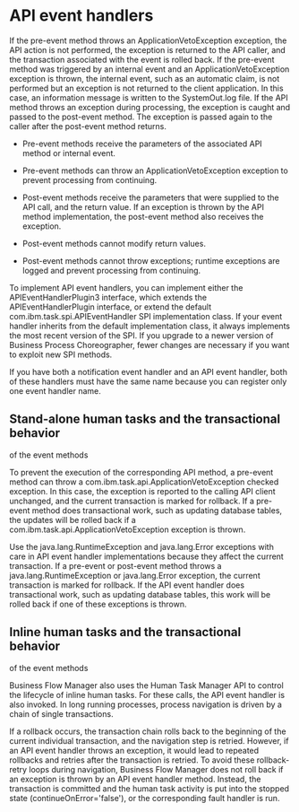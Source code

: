 <!-- image -->

# API event handlers

If the pre-event method throws an ApplicationVetoException exception,
the API action is not performed, the exception is returned to the
API caller, and the transaction associated with the event is rolled
back. If the pre-event method was triggered by an internal event and
an ApplicationVetoException exception is thrown, the internal event,
such as an automatic claim, is not performed but an exception is not
returned to the client application. In this case, an information message
is written to the SystemOut.log file. If the API method throws an
exception during processing, the exception is caught and passed to
the post-event method. The exception is passed again to the caller
after the post-event method returns.

- Pre-event methods receive the parameters of the associated API
method or internal event.
- Pre-event methods can throw an ApplicationVetoException exception
to prevent processing from continuing.

- Post-event methods receive the parameters that were supplied to
the API call, and the return value. If an exception is thrown by the
API method implementation, the post-event method also receives the
exception.
- Post-event methods cannot modify return values.
- Post-event methods cannot throw exceptions; runtime exceptions
are logged and prevent processing from continuing.

To implement API event handlers, you can implement either the APIEventHandlerPlugin3 interface,
which extends the APIEventHandlerPlugin interface,
or extend the default com.ibm.task.spi.APIEventHandler SPI
implementation class. If your event handler inherits from the
default implementation class, it always implements the most recent
version of the SPI. If you upgrade to a newer version of Business
Process Choreographer, fewer changes are necessary if you want to
exploit new SPI methods.

If you have both a notification event handler and an API event
handler, both of these handlers must have the same name because you
can register only one event handler name.

## Stand-alone human tasks and the transactional behavior
of the event methods

To prevent the execution of the corresponding
API method, a pre-event method can throw a com.ibm.task.api.ApplicationVetoException checked
exception. In this case, the exception is reported to the calling
API client unchanged, and the current transaction is marked for rollback.
If a pre-event method does transactional work, such as updating database
tables, the updates will be rolled back if a com.ibm.task.api.ApplicationVetoException exception
is thrown.

Use the java.lang.RuntimeException and java.lang.Error exceptions
with care in API event handler implementations because they affect
the current transaction. If a pre-event or post-event method throws
a java.lang.RuntimeException or java.lang.Error exception,
the current transaction is marked for rollback. If the API event handler
does transactional work, such as updating database tables, this work
will be rolled back if one of these exceptions is thrown.

## Inline human tasks and the transactional behavior
of the event methods

Business Flow Manager also uses the
Human Task Manager API to control the lifecycle of inline human tasks.
For these calls, the API event handler is also invoked. In long running
processes, process navigation is driven by a chain of single transactions.

If
a rollback occurs, the transaction chain rolls back to the beginning
of the current individual transaction, and the navigation step is
retried. However, if an API event handler throws an exception,
it would lead to repeated rollbacks and retries after the transaction
is retried. To avoid these rollback-retry loops during navigation,
Business Flow Manager does not roll back if an exception is thrown
by an API event handler method. Instead, the transaction is committed
and the human task activity is put into the stopped state (continueOnError='false'),
or the corresponding fault handler is run.